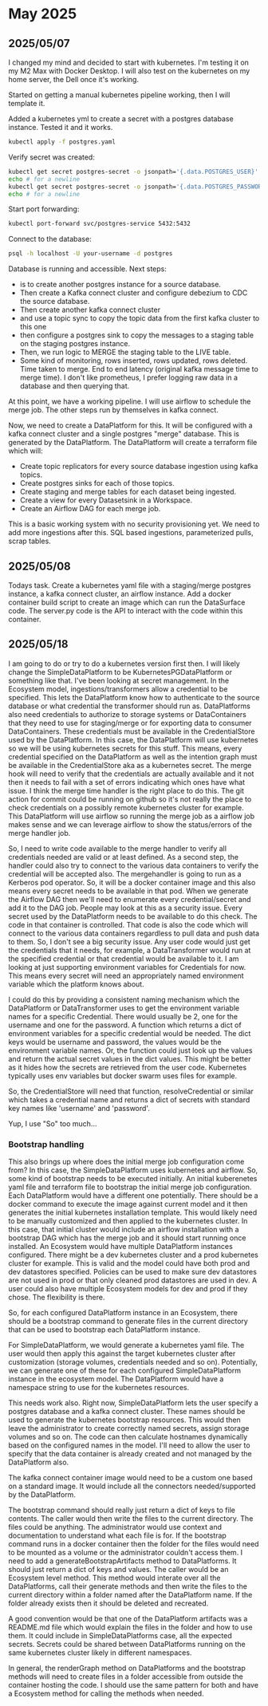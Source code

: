 # May 2025

## 2025/05/07

I changed my mind and decided to start with kubernetes. I'm testing it on my M2 Max with Docker Desktop. I will also test on the kubernetes on my home server, the Dell once it's working.

Started on getting a manual kubernetes pipeline working, then I will template it.

Added a kubernetes yml to create a secret with a postgres database instance. Tested it and it works.

```bash
kubectl apply -f postgres.yaml
```

Verify secret was created:

```bash
kubectl get secret postgres-secret -o jsonpath='{.data.POSTGRES_USER}' | base64 --decode
echo # for a newline
kubectl get secret postgres-secret -o jsonpath='{.data.POSTGRES_PASSWORD}' | base64 --decode
echo # for a newline
```

Start port forwarding:

```bash
kubectl port-forward svc/postgres-service 5432:5432
```

Connect to the database:

```bash
psql -h localhost -U your-username -d postgres
```

Database is running and accessible. Next steps:

* is to create another postgres instance for a source database.
* Then create a Kafka connect cluster and configure debezium to CDC the source database.
* Then create another kafka connect cluster
* and use a topic sync to copy the topic data from the first kafka cluster to this one
* then configure a postgres sink to copy the messages to a staging table on the staging postgres instance.
* Then, we run logic to MERGE the staging table to the LIVE table.
* Some kind of monitoring, rows inserted, rows updated, rows deleted. Time taken to merge. End to end latency (original kafka message time to merge time). I don't like prometheus, I prefer logging raw data in a database and then querying that.

At this point, we have a working pipeline. I will use airflow to schedule the merge job. The other steps run by themselves in kafka connect.

Now, we need to create a DataPlatform for this. It will be configured with a kafka connect cluster and a single postgres "merge" database. This is generated by the DataPlatform. The DataPlatform will create a terraform file which will:

* Create topic replicators for every source database ingestion using kafka topics.
* Create postgres sinks for each of those topics.
* Create staging and merge tables for each dataset being ingested.
* Create a view for every Datasetsink in a Workspace.
* Create an Airflow DAG for each merge job.

This is a basic working system with no security provisioning yet. We need to add more ingestions after this. SQL based ingestions, parameterized pulls, scrap tables.

## 2025/05/08

Todays task. Create a kubernetes yaml file with a staging/merge postgres instance, a kafka connect cluster, an airflow instance. Add a docker container build script to create an image which can run the DataSurface code. The server.py code is the API to interact with the code within this container.

## 2025/05/18

I am going to do or try to do a kubernetes version first then. I will likely change the SimpleDataPlatform to be KubernetesPGDataPlatform or something like that. I've been looking at secret management. In the Ecosystem model, ingestions/transformers allow a credential to be specified. This lets the DataPlatform know how to authenticate to the source database or what credential the transformer should run as. DataPlatforms also need credentials to authorize to storage systems or DataContainers that they need to use for staging/merge or for exporting data to consumer DataContainers. These credentials must be available in the CredentialStore used by the DataPlatform. In this case, the DataPlatform will use kubernetes so we will be using kubernetes secrets for this stuff. This means, every credential specified on the DataPlatform as well as the intention graph must be available in the CredentialStore aka as a kubernetes secret. The merge hook will need to verify that the credentials are actually available and it not then it needs to fail with a set of errors indicating which ones have what issue. I think the merge time handler is the right place to do this. The git action for commit could be running on github so it's not really the place to check credentials on a possibly remote kubernetes cluster for example. This DataPlatform will use airflow so running the merge job as a airflow job makes sense and we can leverage airflow to show the status/errors of the merge handler job.

So, I need to write code available to the merge handler to verify all credentials needed are valid or at least defined. As a second step, the handler could also try to connect to the various data containers to verify the credential will be accepted also. The mergehandler is going to run as a Kerberos pod operator. So, it will be a docker container image and this also means every secret needs to be available in that pod. When we generate the Airflow DAG then we'll need to enumerate every credential/secret and add it to the DAG job. People may look at this as a security issue. Every secret used by the DataPlatform needs to be available to do this check. The code in that container is controlled. That code is also the code which will connect to the various data containers regardless to pull data and push data to them. So, I don't see a big security issue. Any user code would just get the credentials that it needs, for example, a DataTransformer would run at the specified credential or that credential would be available to it. I am looking at just supporting environment variables for Credentials for now. This means every secret will need an appropriately named environment variable which the platform knows about.

I could do this by providing a consistent naming mechanism which the DataPlatform or DataTransformer uses to get the environment variable names for a specific Credential. There would usually be 2, one for the username and one for the password. A function which returns a dict of environment variables for a specific credential would be needed. The dict keys would be username and password, the values would be the environment variable names. Or, the function could just look up the values and return the actual secret values in the dict values. This might be better as it hides how the secrets are retrieved from the user code. Kubernetes typically uses env variables but docker swarm uses files for example.

So, the CredentialStore will need that function, resolveCredential or similar which takes a credential name and returns a dict of secrets with standard key names like 'username' and 'password'.

Yup, I use "So" too much...

### Bootstrap handling

This also brings up where does the initial merge job configuration come from? In this case, the SimpleDataPlatform uses kubernetes and airflow. So, some kind of bootstrap needs to be executed initially. An initial kuberenetes yaml file and terraform file to bootstrap the initial merge job configuration. Each DataPlatform would have a different one potentially. There should be a docker command to execute the image against current model and it then generates the initial kubernetes installation template. This would likely need to be manually customized and then applied to the kubernetes cluster. In this case, that initial cluster would include an airflow installation with a bootstrap DAG which has the merge job and it should start running once installed. An Ecosystem would have multiple DataPlatform instances configured. There might be a dev kubernetes cluster and a prod kubernetes cluster for example. This is valid and the model could have both prod and dev datastores specified. Policies can be used to make sure dev datastores are not used in prod or that only cleaned prod datastores are used in dev. A user could also have multiple Ecosystem models for dev and prod if they chose. The flexibility is there.

So, for each configured DataPlatform instance in an Ecosystem, there should be a bootstrap command to generate files in the current directory that can be used to bootstrap each DataPlatform instance.

For SimpleDataPlatform, we would generate a kubernetes yaml file. The user would then apply this against the target kubernetes cluster after customization (storage volumes, credentials needed and so on). Potentially, we can generate one of these for each configured SimpleDataPlatform instance in the ecosystem model. The DataPlatform would have a namespace string to use for the kubernetes resources.

This needs work also. Right now, SimpleDataPlatform lets the user specify a postgres database and a kafka connect cluster. These names should be used to generate the kubernetes bootstrap resources. This would then leave the administrator to create correctly named secrets, assign storage volumes and so on. The code can then calculate hostnames dynamically based on the configured names in the model. I'll need to allow the user to specify that the data container is already created and not managed by the DataPlatform also.

The kafka connect container image would need to be a custom one based on a standard image. It would include all the connectors needed/supported by the DataPlatform.

The bootstrap command should really just return a dict of keys to file contents. The caller would then write the files to the current directory. The files could be anything. The administrator would use context and documentation to understand what each file is for. If the bootstrap command runs in a docker container then the folder for the files would need to be mounted as a volume or the administrator couldn't access them. I need to add a generateBootstrapArtifacts method to DataPlatforms. It should just return a dict of keys and values. The caller would be an Ecosystem level method. This method would interate over all the DataPlatforms, call their generate methods and then write the files to the current directory within a folder named after the DataPlatform name. If the folder already exists then it should be deleted and recreated.

A good convention would be that one of the DataPlatform artifacts was a README.md file which would explain the files in the folder and how to use them. It could include in SimpleDataPlatforms case, all the expected secrets. Secrets could be shared between DataPlatforms running on the same kubernetes cluster likely in different namespaces.

In general, the renderGraph method on DataPlatforms and the bootstrap methods will need to create files in a folder accessible from outside the container hosting the code. I should use the same pattern for both and have a Ecosystem method for calling the methods when needed.

